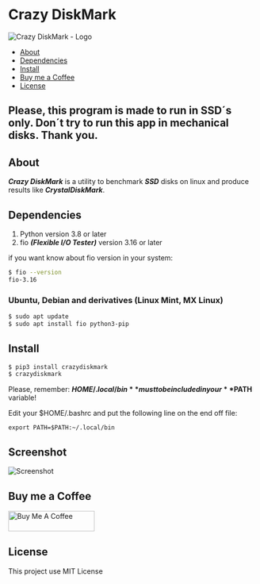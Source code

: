 # Crazy DiskMark

![Crazy DiskMark - Logo](https://raw.githubusercontent.com/fredcox/crazydiskmark/master/crazydiskmark/images/logo.png)

* [About](#about)
* [Dependencies](#dependencies)
* [Install](#install)
* [Buy me a Coffee](#buy-me-a-coffee)
* [License](#license)

## Please, this program is made to run in SSD´s only. Don´t try to run this app in mechanical disks. Thank you. 

## About

***Crazy DiskMark*** is a utility to benchmark ***SSD*** disks on linux and produce results like ***CrystalDiskMark***.

## Dependencies

1. Python version 3.8 or later
2. fio ***(Flexible I/O Tester)*** version 3.16 or later

if you want know about fio version in your system:

```bash
$ fio --version
fio-3.16
``` 

### Ubuntu, Debian and derivatives (Linux Mint, MX Linux)

```bash
$ sudo apt update
$ sudo apt install fio python3-pip
```

## Install

```bash
$ pip3 install crazydiskmark
$ crazydiskmark
```

Please, remember: **$HOME/.local/bin** must to be included in your **$PATH** variable!

Edit your $HOME/.bashrc and put the following line on the end off file:

`export PATH=$PATH:~/.local/bin`


## Screenshot

![Screenshot](https://raw.githubusercontent.com/fredcox/crazydiskmark/master/crazydiskmark/images/shot.png)

## Buy me a Coffee

<a href="https://www.buymeacoffee.com/fredcox" target="_blank"><img src="https://cdn.buymeacoffee.com/buttons/default-orange.png" alt="Buy Me A Coffee" height="41" width="174"></a>


## License 

This project use MIT License
